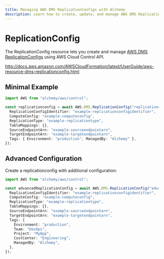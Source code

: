 ```yaml
---
title: Managing AWS DMS ReplicationConfigs with Alchemy
description: Learn how to create, update, and manage AWS DMS ReplicationConfigs using Alchemy Cloud Control.
---
```


# ReplicationConfig

The ReplicationConfig resource lets you create and manage [AWS DMS ReplicationConfigs](https://docs.aws.amazon.com/dms/latest/userguide/) using AWS Cloud Control API.

http://docs.aws.amazon.com/AWSCloudFormation/latest/UserGuide/aws-resource-dms-replicationconfig.html

## Minimal Example

```ts
import AWS from "alchemy/aws/control";

const replicationconfig = await AWS.DMS.ReplicationConfig("replicationconfig-example", {
  ReplicationConfigIdentifier: "example-replicationconfigidentifier",
  ComputeConfig: "example-computeconfig",
  ReplicationType: "example-replicationtype",
  TableMappings: {},
  SourceEndpointArn: "example-sourceendpointarn",
  TargetEndpointArn: "example-targetendpointarn",
  Tags: { Environment: "production", ManagedBy: "Alchemy" },
});
```

## Advanced Configuration

Create a replicationconfig with additional configuration:

```ts
import AWS from "alchemy/aws/control";

const advancedReplicationConfig = await AWS.DMS.ReplicationConfig("advanced-replicationconfig", {
  ReplicationConfigIdentifier: "example-replicationconfigidentifier",
  ComputeConfig: "example-computeconfig",
  ReplicationType: "example-replicationtype",
  TableMappings: {},
  SourceEndpointArn: "example-sourceendpointarn",
  TargetEndpointArn: "example-targetendpointarn",
  Tags: {
    Environment: "production",
    Team: "DevOps",
    Project: "MyApp",
    CostCenter: "Engineering",
    ManagedBy: "Alchemy",
  },
});
```

